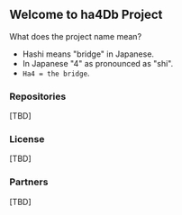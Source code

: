 ## Welcome to ha4Db Project

What does the project name mean?

* Hashi means "bridge" in Japanese.
* In Japanese "4" as pronounced as "shi".
* `Ha4 = the bridge`.

### Repositories

[TBD]

### License

[TBD]

### Partners

[TBD]
